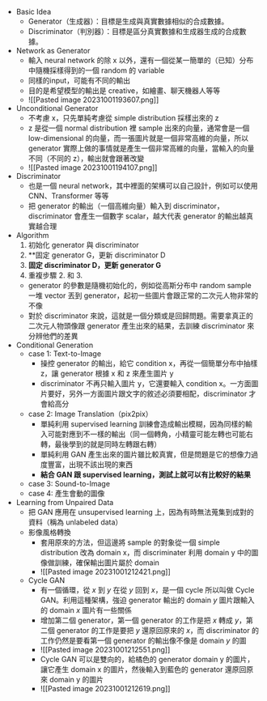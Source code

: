 
* Basic Idea
	* Generator（生成器）：目標是生成與真實數據相似的合成數據。
	* Discriminator（判別器）：目標是區分真實數據和生成器生成的合成數據。
* Network as Generator
	* 輸入 neural network 的除 x 以外，還有一個從某一簡單的（已知）分布中隨機採樣得到的一個 random 的 variable
	* 同樣的input，可能有不同的輸出
	* 目的是希望模型的輸出是 creative，如繪畫、聊天機器人等等
	* ![[Pasted image 20231001193607.png]]
* Unconditional Generator
	* 不考慮 x，只先單純考慮從 simple distribution 採樣出來的 z​
	* z 是從一個 normal distribution 裡 sample 出來的向量，通常會是一個 low-dimensional 的向量，而一張圖片就是一個非常高維的向量，所以 generator 實際上做的事情就是產生一個非常高維的向量，當輸入的向量不同（不同的 z），輸出就會跟著改變
	* ![[Pasted image 20231001194107.png]]
* Discriminator
	* 也是一個 neural network，其中裡面的架構可以自己設計，例如可以使用 CNN、Transformer 等等
	* 把 generator 的輸出（一個高維向量）輸入到 discriminator，discriminator 會產生一個數字 scalar，越大代表 generator 的輸出越真實越合理
* Algorithm
	1. 初始化 generator 與 discriminator
	2. **固定 generator G，更新 discriminator D
	3. **固定 discriminator D，更新 generator G**
	4. 重複步驟 2. 和 3.
	* generator 的參數是隨機初始化的，例如從高斯分布中 random sample 一堆 vector 丟到 generator，起初一些圖片會跟正常的二次元人物非常的不像
	* 對於 discriminator 來說，這就是一個分類或是回歸問題。需要拿真正的二次元人物頭像跟 generator 產生出來的結果，去訓練 discriminator 來分辨他們的差異
* Conditional Generation
	* case 1: Text-to-Image
		* 操控 generator 的輸出，給它 condition x，再從一個簡單分布中抽樣 z，讓 generator 根據 x 和 z 來產生圖片 y​
		* discriminator 不再只輸入圖片 y，它還要輸入 condition x。一方面圖片要好，另外一方面圖片跟文字的敘述必須要相配，discriminator 才會給高分
	* case 2: Image Translation（pix2pix）
		* 單純利用 supervised learning 訓練會造成輸出模糊，因為同樣的輸入可能對應到不一樣的輸出（同一個轉角，小精靈可能左轉也可能右轉，最後學到的就是同時左轉跟右轉）
		* 單純利用 GAN 產生出來的圖片雖比較真實，但是問題是它的想像力過度豐富，出現不該出現的東西
		* **結合 GAN 跟 supervised learning，測試上就可以有比較好的結果**
	* case 3: Sound-to-Image
	* case 4: 產生會動的圖像
* Learning from Unpaired Data
	* 把 GAN 應用在 unsupervised learning 上，因為有時無法蒐集到成對的資料（稱為 unlabeled data）
	* 影像風格轉換
		* 套用原來的方法，但這邊將 sample 的對象從一個 simple distribution 改為 domain x，而 discriminater 利用 domain y 中的圖像做訓練，確保輸出圖片屬於 domain
		* ![[Pasted image 20231001212421.png]]
	* Cycle GAN
		* 有一個循環，從 $x$ 到 $y$ 在從 $y$ 回到 $x$，是一個 cycle 所以叫做 Cycle GAN。利用這種架構，強迫 generator 輸出的 domain $y$ 圖片跟輸入的 domain $x$ 圖片有一些關係
		* 增加第二個 generator，第一個 generator 的工作是把 $x$ 轉成 $y$，第二個 generator 的工作是要把 $y$ 還原回原來的 $x$，而 discriminator 的工作仍然是要看第一個 generator 的輸出像不像是 domain $y$ 的圖
		* ![[Pasted image 20231001212551.png]]
		* Cycle GAN 可以是雙向的，給橘色的 generator domain y 的圖片，讓它產生 domain x 的圖片，然後輸入到藍色的 generator 還原回原來 domain y 的圖片
		* ![[Pasted image 20231001212619.png]]